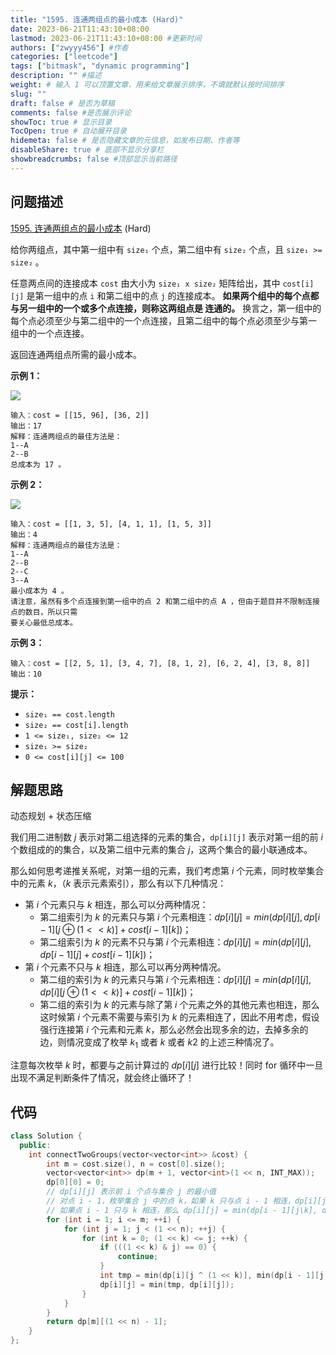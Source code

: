 ```yaml
---
title: "1595. 连通两组点的最小成本 (Hard)"
date: 2023-06-21T11:43:10+08:00
lastmod: 2023-06-21T11:43:10+08:00 #更新时间
authors: ["zwyyy456"] #作者
categories: ["leetcode"]
tags: ["bitmask", "dynamic programming"]
description: "" #描述
weight: # 输入 1 可以顶置文章，用来给文章展示排序，不填就默认按时间排序
slug: ""
draft: false # 是否为草稿
comments: false #是否展示评论
showToc: true # 显示目录
TocOpen: true # 自动展开目录
hidemeta: false # 是否隐藏文章的元信息，如发布日期、作者等
disableShare: true # 底部不显示分享栏
showbreadcrumbs: false #顶部显示当前路径
---
```

## 问题描述

[1595. 连通两组点的最小成本][link] (Hard)

[link]: https://leetcode.cn/problems/minimum-cost-to-connect-two-groups-of-points/

给你两组点，其中第一组中有 `size₁` 个点，第二组中有 `size₂` 个点，且 `size₁ >= size₂` 。

任意两点间的连接成本 `cost` 由大小为 `size₁ x size₂` 矩阵给出，其中 `cost[i][j]` 是第一组中的点 `i` 
和第二组中的点 `j` 的连接成本。 **如果两个组中的每个点都与另一组中的一个或多个点连接，则称这两组点是
连通的。** 换言之，第一组中的每个点必须至少与第二组中的一个点连接，且第二组中的每个点必须至少与第一
组中的一个点连接。

返回连通两组点所需的最小成本。

**示例 1：**

![](https://pic-upyun.zwyyy456.tech/smms/2023-12-26-065328.jpg)

```
输入：cost = [[15, 96], [36, 2]]
输出：17
解释：连通两组点的最佳方法是：
1--A
2--B
总成本为 17 。

```

**示例 2：**

![](https://pic-upyun.zwyyy456.tech/smms/2023-12-26-065329.jpg)

```
输入：cost = [[1, 3, 5], [4, 1, 1], [1, 5, 3]]
输出：4
解释：连通两组点的最佳方法是：
1--A
2--B
2--C
3--A
最小成本为 4 。
请注意，虽然有多个点连接到第一组中的点 2 和第二组中的点 A ，但由于题目并不限制连接点的数目，所以只需
要关心最低总成本。
```

**示例 3：**

```
输入：cost = [[2, 5, 1], [3, 4, 7], [8, 1, 2], [6, 2, 4], [3, 8, 8]]
输出：10

```

**提示：**

- `size₁ == cost.length`
- `size₂ == cost[i].length`
- `1 <= size₁, size₂ <= 12`
- `size₁ >= size₂`
- `0 <= cost[i][j] <= 100`

## 解题思路

动态规划 + 状态压缩

我们用二进制数 $j$ 表示对第二组选择的元素的集合，`dp[i][j]` 表示对第一组的前 $i$ 个数组成的的集合，以及第二组中元素的集合 $j$，这两个集合的最小联通成本。

那么如何思考递推关系呢，对第一组的元素，我们考虑第 $i$ 个元素，同时枚举集合中的元素 $k$，（$k$ 表示元素索引），那么有以下几种情况：

- 第 $i$ 个元素只与 $k$ 相连，那么可以分两种情况：
    - 第二组索引为 $k$ 的元素只与第 $i$ 个元素相连：$dp[i][j] = min(dp[i][j], dp[i - 1][j\oplus(1 << k)] + cost[i - 1][k])$；
    - 第二组索引为 $k$ 的元素不只与第 $i$ 个元素相连：$dp[i][j] = min(dp[i][j], dp[i - 1][j] + cost[i - 1][k])$；
- 第 $i$ 个元素不只与 $k$ 相连，那么可以再分两种情况。
    - 第二组的索引为 $k$ 的元素只与第 $i$ 个元素相连：$dp[i][j] = min(dp[i][j], dp[i][j\oplus (1 << k)] + cost[i - 1][k])$；
    - 第二组的索引为 $k$ 的元素与除了第 $i$ 个元素之外的其他元素也相连，那么这时候第 $i$ 个元素不需要与索引为 $k$ 的元素相连了，因此不用考虑，假设强行连接第 $i$ 个元素和元素 $k$，那么必然会出现多余的边，去掉多余的边，则情况变成了枚举 $k_1$ 或者 $k$ 或者 $k2$ 的上述三种情况了。

注意每次枚举 $k$ 时，都要与之前计算过的 $dp[i][j]$ 进行比较！同时 for 循环中一旦出现不满足判断条件了情况，就会终止循环了！

## 代码

```cpp
class Solution {
  public:
    int connectTwoGroups(vector<vector<int>> &cost) {
        int m = cost.size(), n = cost[0].size();
        vector<vector<int>> dp(m + 1, vector<int>(1 << n, INT_MAX));
        dp[0][0] = 0;
        // dp[i][j] 表示前 i 个点与集合 j 的最小值
        // 对点 i - 1，枚举集合 j 中的点 k，如果 k 只与点 i - 1 相连，dp[i][j] = dp[i][j\k] + cost[i - 1][k];
        // 如果点 i - 1 只与 k 相连，那么 dp[i][j] = min(dp[i - 1][j\k], dp[i - 1][j]) + cost[i - 1][k]
        for (int i = 1; i <= m; ++i) {
            for (int j = 1; j < (1 << n); ++j) {
                for (int k = 0; (1 << k) <= j; ++k) {
                    if (((1 << k) & j) == 0) {
                        continue;
                    }
                    int tmp = min(dp[i][j ^ (1 << k)], min(dp[i - 1][j ^ (1 << k)], dp[i - 1][j])) + cost[i - 1][k];
                    dp[i][j] = min(tmp, dp[i][j]);
                }
            }
        }
        return dp[m][(1 << n) - 1];
    }
};
```

